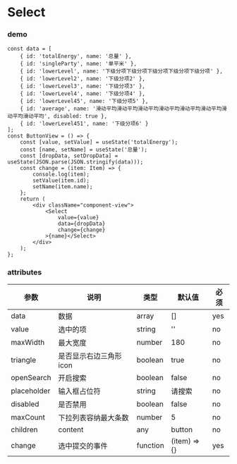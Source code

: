 # Select

### demo
```tsx
const data = [
    { id: 'totalEnergy', name: '总量' },
    { id: 'singleParty', name: '单平米' },
    { id: 'lowerLevel', name: '下级分项下级分项下级分项下级分项下级分项' },
    { id: 'lowerLevel2', name: '下级分项2' },
    { id: 'lowerLevel3', name: '下级分项3' },
    { id: 'lowerLevel4', name: '下级分项4' },
    { id: 'lowerLevel45', name: '下级分项5' },
    { id: 'average', name: '滑动平均滑动平均滑动平均滑动平均滑动平均滑动平均滑动平均滑动平均', disabled: true },
    { id: 'lowerLevel451', name: '下级分项6' }
];
const ButtonView = () => {
    const [value, setValue] = useState('totalEnergy');
    const [name, setName] = useState('总量');
    const [dropData, setDropData] = useState(JSON.parse(JSON.stringify(data)));
    const change = (item: Item) => {
        console.log(item);
        setValue(item.id);
        setName(item.name);
    };
    return (
        <div className="component-view">
            <Select
                value={value}
                data={dropData}
                change={change}
            >{name}</Select>
        </div>
    );
};
```

### attributes
| 参数     | 说明  | 类型    | 默认值  | 必须    |
| ------- | ---- | ------ | ------- | ------ |
| data    | 数据 | array | [] | yes     |
| value   | 选中的项 | string | '' | no |
| maxWidth   | 最大宽度 | number | 180 | no   |
| triangle   | 是否显示右边三角形icon | boolean | true | no   |
| openSearch   | 开启搜索 | boolean | false | no   |
| placeholder   | 输入框占位符 | string | 请搜索 | no   |
| disabled   | 是否禁用 | boolean | false | no   |
| maxCount   | 下拉列表容纳最大条数 | number | 5 | no   |
| children   | content | any | button | no   |
| change   | 选中提交的事件 | function | (item) => {} | yes   |
